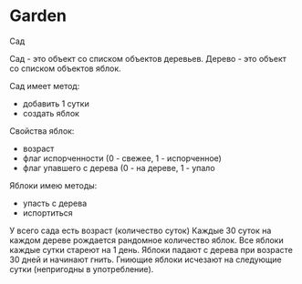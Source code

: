 # Garden
Сад 

Сад - это объект со списком объектов деревьев.
Дерево - это объект со списком объектов яблок.

Сад имеет метод:
 * добавить 1 сутки
 * создать яблок


Свойства яблок:
 * возраст
 * флаг испорченности (0 - свежее, 1 - испорченное)
 * флаг упавшего с дерева (0 - на дереве, 1 - упало

Яблоки имею методы:
 * упасть с дерева
 * испортиться



У всего сада есть возраст (количество суток)
Каждые 30 суток на каждом дереве рождается рандомное количество яблок.
Все яблоки каждые сутки стареют на 1 день.
Яблоки падают с дерева при возрасте 30 дней и начинают гнить.
Гниющие яблоки исчезают на следующие сутки (непригодны в употребление).



